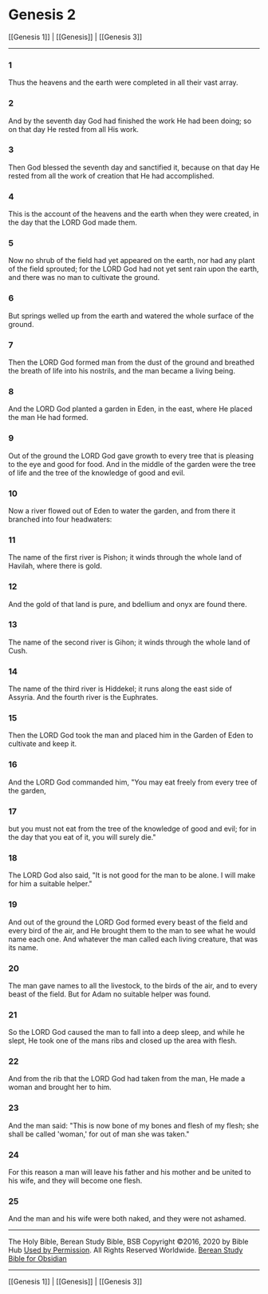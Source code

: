 # Genesis 2

[[Genesis 1]] | [[Genesis]] | [[Genesis 3]]

---

### 1
Thus the heavens and the earth were completed in all their vast array.

### 2
And by the seventh day God had finished the work He had been doing; so on that day He rested from all His work.

### 3
Then God blessed the seventh day and sanctified it, because on that day He rested from all the work of creation that He had accomplished.

### 4
This is the account of the heavens and the earth when they were created, in the day that the LORD God made them.

### 5
Now no shrub of the field had yet appeared on the earth, nor had any plant of the field sprouted; for the LORD God had not yet sent rain upon the earth, and there was no man to cultivate the ground.

### 6
But springs welled up from the earth and watered the whole surface of the ground.

### 7
Then the LORD God formed man from the dust of the ground and breathed the breath of life into his nostrils, and the man became a living being.

### 8
And the LORD God planted a garden in Eden, in the east, where He placed the man He had formed.

### 9
Out of the ground the LORD God gave growth to every tree that is pleasing to the eye and good for food. And in the middle of the garden were the tree of life and the tree of the knowledge of good and evil.

### 10
Now a river flowed out of Eden to water the garden, and from there it branched into four headwaters:

### 11
The name of the first river is Pishon; it winds through the whole land of Havilah, where there is gold.

### 12
And the gold of that land is pure, and bdellium and onyx are found there.

### 13
The name of the second river is Gihon; it winds through the whole land of Cush.

### 14
The name of the third river is Hiddekel; it runs along the east side of Assyria. And the fourth river is the Euphrates.

### 15
Then the LORD God took the man and placed him in the Garden of Eden to cultivate and keep it.

### 16
And the LORD God commanded him, "You may eat freely from every tree of the garden,

### 17
but you must not eat from the tree of the knowledge of good and evil; for in the day that you eat of it, you will surely die."

### 18
The LORD God also said, "It is not good for the man to be alone. I will make for him a suitable helper."

### 19
And out of the ground the LORD God formed every beast of the field and every bird of the air, and He brought them to the man to see what he would name each one. And whatever the man called each living creature, that was its name.

### 20
The man gave names to all the livestock, to the birds of the air, and to every beast of the field. But for Adam no suitable helper was found.

### 21
So the LORD God caused the man to fall into a deep sleep, and while he slept, He took one of the mans ribs and closed up the area with flesh.

### 22
And from the rib that the LORD God had taken from the man, He made a woman and brought her to him.

### 23
And the man said: "This is now bone of my bones and flesh of my flesh; she shall be called 'woman,' for out of man she was taken."

### 24
For this reason a man will leave his father and his mother and be united to his wife, and they will become one flesh.

### 25
And the man and his wife were both naked, and they were not ashamed.

---

The Holy Bible, Berean Study Bible, BSB
Copyright ©2016, 2020 by Bible Hub
[Used by Permission](https://berean.bible/terms.htm). All Rights Reserved Worldwide.
[Berean Study Bible for Obsidian](https://github.com/gapmiss/berean-study-bible-for-obsidian)

---

[[Genesis 1]] | [[Genesis]] | [[Genesis 3]]

